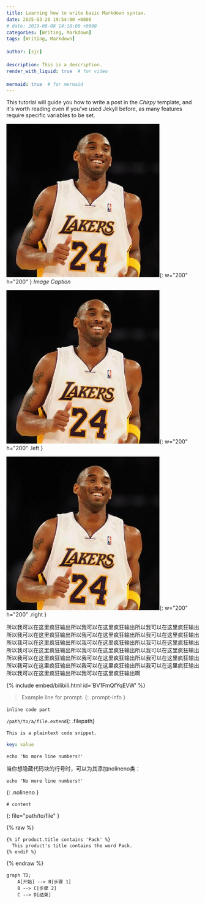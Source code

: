 ```yaml
---
title: Learning how to write basic Markdown syntax.
date: 2025-03-20 19:54:00 +0800
# date: 2019-08-08 14:10:00 +0800
categories: [Writing, Markdown]
tags: [Writing, Markdown]

author: [sjc]

description: This is a description.
render_with_liquid: true  # for video

mermaid: true  # for mermaid
---
```


This tutorial will guide you how to write a post in the _Chirpy_ template, and it's worth reading even if you've used Jekyll before, as many features require specific variables to be set.

![img-description](/assets/img/avatar.jpg){: w="200" h="200" }
_Image Caption_

![img-description](/assets/img/avatar.jpg){: w="200" h="200" .left }
<!-- _Image Caption_ -->
![img-description](/assets/img/avatar.jpg){: w="200" h="200" .right }
<!-- _Image Caption_ -->

所以我可以在这里疯狂输出所以我可以在这里疯狂输出所以我可以在这里疯狂输出所以我可以在这里疯狂输出所以我可以在这里疯狂输出所以我可以在这里疯狂输出所以我可以在这里疯狂输出所以我可以在这里疯狂输出所以我可以在这里疯狂输出所以我可以在这里疯狂输出所以我可以在这里疯狂输出所以我可以在这里疯狂输出所以我可以在这里疯狂输出所以我可以在这里疯狂输出所以我可以在这里疯狂输出所以我可以在这里疯狂输出所以我可以在这里疯狂输出所以我可以在这里疯狂输出所以我可以在这里疯狂输出所以我可以在这里疯狂输出啊



{% include embed/bilibili.html id='BV1FmQfYqEVW' %}  


> Example line for prompt.
{: .prompt-info }  

`inline code part`

`/path/to/a/file.extend`{: .filepath}

```
This is a plaintext code snippet.
```

```yaml
key: value
```  

```shell
echo 'No more line numbers!'
```
当你想隐藏代码块的行号时，可以为其添加nolineno类：
```shell
echo 'No more line numbers!'
```
{: .nolineno }

```shell
# content
```
{: file="path/to/file" }

{% raw %}
```liquid
{% if product.title contains 'Pack' %}
  This product's title contains the word Pack.
{% endif %}
```
{% endraw %}

```mermaid
graph TD;
    A[开始] --> B[步骤 1]
    B --> C[步骤 2]
    C --> D[结束]
```